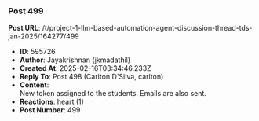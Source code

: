 ### Post 499
**Post URL**: /t/project-1-llm-based-automation-agent-discussion-thread-tds-jan-2025/164277/499
- **ID**: 595726
- **Author**: Jayakrishnan (jkmadathil)
- **Created At**: 2025-02-16T03:34:46.233Z
- **Reply To**: Post 498 (Carlton D'Silva, carlton)
- **Content**:  
  New token assigned to the students.  Emails are also sent.
- **Reactions**: heart (1)
- **Post Number**: 499

